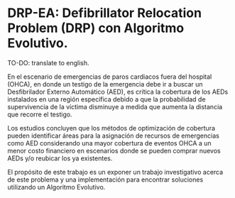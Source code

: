 # DRP-EA: Defibrillator Relocation Problem (DRP) con Algoritmo Evolutivo.


TO-DO: translate to english. 

En el escenario de emergencias de paros cardiacos fuera del hospital (OHCA), en donde un testigo de la emergencia debe ir a buscar un Desfibrilador Externo Automático (AED),
es crítica la cobertura de los AEDs instalados en una región específica debido a que la probabilidad de supervivencia de la víctima disminuye a medida que aumenta la distancia que
recorre el testigo. 

Los estudios concluyen que los métodos de optimización de cobertura pueden identificar áreas para la asignación de recursos de emergencias como AED considerando
una mayor cobertura de eventos OHCA a un menor costo financiero en escenarios donde se pueden comprar nuevos AEDs y/o reubicar los ya existentes. 

El propósito de este trabajo es un exponer un trabajo investigativo acerca de este problema y una implementación para encontrar soluciones utilizando un Algoritmo Evolutivo. 
